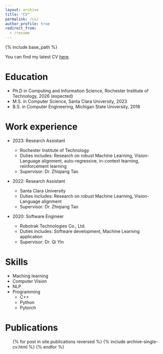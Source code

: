 ```yaml
---
layout: archive
title: "CV"
permalink: /cv/
author_profile: true
redirect_from:
  - /resume
---
```


{% include base_path %}
<div class="wordwrap">You can find my latest CV <a href="{{https://github.com/heliossun/heliossun.github.io/blob/master/files/Guohao_CV.pdf}}">here</a>.</div>

Education
======
* Ph.D in Computing and Information Science, Rochester Institute of Technology, 2026 (expected)
* M.S. in Computer Science, Santa Clara University, 2023
* B.S. in Computer Engineering, Michigan State University, 2018

Work experience
======

* 2023: Research Assistant 
  * Rochester Institute of Technology
  * Duties includes: Research on robust Machine Learning, Vision-Language alignment, auto-regressive, in-context learning, reinforcement learning
  * Supervisor: Dr. Zhiqiang Tao

* 2022: Research Assistant 
  * Santa Clara University
  * Duties includes: Research on robust Machine Learning, Vision-Language alignment
  * Supervisor: Dr. Zhiqiang Tao

* 2020: Software Engineer 
  * Robotrak Technologies Co., Ltd.
  * Duties includes: Software development, Machine Learning application
  * Supervisor: Dr. Qi Yin


  
Skills
======
* Maching learning
* Computer Vision
* NLP
* Programming
  * C++
  * Python
  * Pytorch


Publications
======
  <ul>{% for post in site.publications reversed %}
    {% include archive-single-cv.html %}
  {% endfor %}</ul>
  
<!-- Talks
======
  <ul>{% for post in site.talks reversed %}
    {% include archive-single-talk-cv.html  %}
  {% endfor %}</ul>
  
Teaching
======
  <ul>{% for post in site.teaching reversed %}
    {% include archive-single-cv.html %}
  {% endfor %}</ul>
  
Service and leadership
======
* Currently signed in to 43 different slack teams -->
